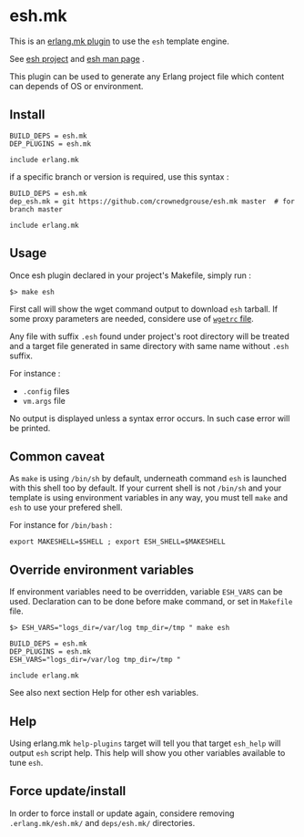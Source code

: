 # esh.mk

This is an [erlang.mk plugin](https://erlang.mk/) to use the `esh` template engine.

See [esh project](https://github.com/jirutka/esh) and [esh man page](https://github.com/jirutka/esh/blob/master/esh.1.adoc) .

This plugin can be used to generate any Erlang project file which content can depends of OS or environment.

## Install

```make
BUILD_DEPS = esh.mk
DEP_PLUGINS = esh.mk

include erlang.mk
```

if a specific branch or version is required, use this syntax :

```make
BUILD_DEPS = esh.mk
dep_esh.mk = git https://github.com/crownedgrouse/esh.mk master  # for branch master

include erlang.mk
```

## Usage

Once esh plugin declared in your project's Makefile, simply run :

```shell
$> make esh
```
First call will show the wget command output to download `esh` tarball. If some proxy parameters are needed, considere use of [`wgetrc` file](https://www.gnu.org/software/wget/manual/html_node/Startup-File.html#Startup-File).

Any file with suffix `.esh` found under project's root directory will be treated and a target file generated in same directory with same name without `.esh` suffix.

For instance :
- `.config` files
- `vm.args` file

No output is displayed unless a syntax error occurs. In such case error will be printed.

## Common caveat

As `make` is using `/bin/sh` by default, underneath command `esh` is launched with this shell too by default. 
If your current shell is not `/bin/sh` and your template is using environment variables in any way, you must tell `make` and `esh` to use your prefered shell.

For instance for `/bin/bash` :

```shell
export MAKESHELL=$SHELL ; export ESH_SHELL=$MAKESHELL

```

## Override environment variables

If environment variables need to be overridden, variable `ESH_VARS` can be used.
Declaration can to be done before make command, or set in `Makefile` file.

```shell
$> ESH_VARS="logs_dir=/var/log tmp_dir=/tmp " make esh
``` 

```make
BUILD_DEPS = esh.mk
DEP_PLUGINS = esh.mk
ESH_VARS="logs_dir=/var/log tmp_dir=/tmp "

include erlang.mk
```
See also next section Help for other esh variables.

## Help

Using erlang.mk `help-plugins` target will tell you that target `esh_help` will output `esh` script help. This help will show you other variables available to tune `esh`.

## Force update/install

In order to force install or update again, considere removing `.erlang.mk/esh.mk/` and `deps/esh.mk/` directories.

